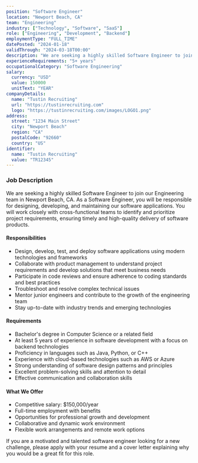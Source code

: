```yaml
---
position: "Software Engineer"
location: "Newport Beach, CA"
team: "Engineering"
industry: ["Technology", "Software", "SaaS"]
role: ["Engineering", "Development", "Backend"]
employmentType: "FULL_TIME"
datePosted: "2024-01-18"
validThrough: "2024-03-18T00:00"
description: "We are seeking a highly skilled Software Engineer to join our Engineering team in Newport Beach, CA. As a Software Engineer, you will be responsible for designing, developing, and maintaining our software applications. You will work closely with cross-functional teams to identify and prioritize project requirements, ensuring timely and high-quality delivery of software products."
experienceRequirements: "5+ years"
occupationalCategory: "Software Engineering"
salary:
  currency: "USD"
  value: 150000
  unitText: "YEAR"
companyDetails:
  name: "Tustin Recruiting"
  url: "https://tustinrecruiting.com"
  logo: "https://tustinrecruiting.com/images/LOGO1.png"
address:
  street: "1234 Main Street"
  city: "Newport Beach"
  region: "CA"
  postalCode: "92660"
  country: "US"
identifier:
  name: "Tustin Recruiting"
  value: "TR12345"
---
```


### Job Description

We are seeking a highly skilled Software Engineer to join our Engineering team in Newport Beach, CA. As a Software Engineer, you will be responsible for designing, developing, and maintaining our software applications. You will work closely with cross-functional teams to identify and prioritize project requirements, ensuring timely and high-quality delivery of software products.

#### Responsibilities

* Design, develop, test, and deploy software applications using modern technologies and frameworks
* Collaborate with product management to understand project requirements and develop solutions that meet business needs
* Participate in code reviews and ensure adherence to coding standards and best practices
* Troubleshoot and resolve complex technical issues
* Mentor junior engineers and contribute to the growth of the engineering team
* Stay up-to-date with industry trends and emerging technologies

#### Requirements

* Bachelor's degree in Computer Science or a related field
* At least 5 years of experience in software development with a focus on backend technologies
* Proficiency in languages such as Java, Python, or C++
* Experience with cloud-based technologies such as AWS or Azure
* Strong understanding of software design patterns and principles
* Excellent problem-solving skills and attention to detail
* Effective communication and collaboration skills

#### What We Offer

* Competitive salary: $150,000/year
* Full-time employment with benefits
* Opportunities for professional growth and development
* Collaborative and dynamic work environment
* Flexible work arrangements and remote work options

If you are a motivated and talented software engineer looking for a new challenge, please apply with your resume and a cover letter explaining why you would be a great fit for this role.
